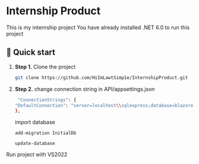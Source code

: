 # Internship Product

This is my internship project
You have already installed .NET 6.0 to run this project

## 🚀 Quick start

1.  **Step 1.**
    Clone the project
    ```sh
    git clone https://github.com/HiImLawtSimp1e/InternshipProduct.git
    ```  
1.  **Step 2.**
    change connection string in API/appsettings.json
    ```sh
     "ConnectionStrings": {
    "DefaultConnection": "server=localhost\\sqlexpress;database=blazorecommerce;trusted_connection=true"
    },
    ```
    import database
    ```
    add-migration InitialDb
    ```
    ```
    update-database
    ```
   Run project with VS2022
   
